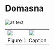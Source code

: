 # Domasna
![alt text](https://github.com/sileski/Domasna/blob/master/screenshots/V2-1.png?raw=true)

<table style="width:100%">
    <tr>
        <td><img src="https://github.com/sileski/Domasna/blob/master/screenshots/V2-1.png?raw=true"></td>
        <td><img src="https://github.com/sileski/Domasna/blob/master/screenshots/V2-1.png?raw=true"></td>
    </tr>
    <tr>
        <td colspan="2"><center>Figure 1. Caption</center></td>
    </tr>
</table>
